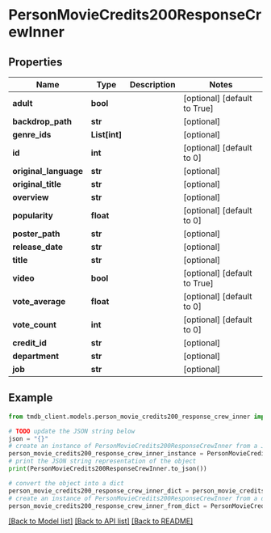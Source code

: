 # PersonMovieCredits200ResponseCrewInner


## Properties

Name | Type | Description | Notes
------------ | ------------- | ------------- | -------------
**adult** | **bool** |  | [optional] [default to True]
**backdrop_path** | **str** |  | [optional] 
**genre_ids** | **List[int]** |  | [optional] 
**id** | **int** |  | [optional] [default to 0]
**original_language** | **str** |  | [optional] 
**original_title** | **str** |  | [optional] 
**overview** | **str** |  | [optional] 
**popularity** | **float** |  | [optional] [default to 0]
**poster_path** | **str** |  | [optional] 
**release_date** | **str** |  | [optional] 
**title** | **str** |  | [optional] 
**video** | **bool** |  | [optional] [default to True]
**vote_average** | **float** |  | [optional] [default to 0]
**vote_count** | **int** |  | [optional] [default to 0]
**credit_id** | **str** |  | [optional] 
**department** | **str** |  | [optional] 
**job** | **str** |  | [optional] 

## Example

```python
from tmdb_client.models.person_movie_credits200_response_crew_inner import PersonMovieCredits200ResponseCrewInner

# TODO update the JSON string below
json = "{}"
# create an instance of PersonMovieCredits200ResponseCrewInner from a JSON string
person_movie_credits200_response_crew_inner_instance = PersonMovieCredits200ResponseCrewInner.from_json(json)
# print the JSON string representation of the object
print(PersonMovieCredits200ResponseCrewInner.to_json())

# convert the object into a dict
person_movie_credits200_response_crew_inner_dict = person_movie_credits200_response_crew_inner_instance.to_dict()
# create an instance of PersonMovieCredits200ResponseCrewInner from a dict
person_movie_credits200_response_crew_inner_from_dict = PersonMovieCredits200ResponseCrewInner.from_dict(person_movie_credits200_response_crew_inner_dict)
```
[[Back to Model list]](../README.md#documentation-for-models) [[Back to API list]](../README.md#documentation-for-api-endpoints) [[Back to README]](../README.md)


